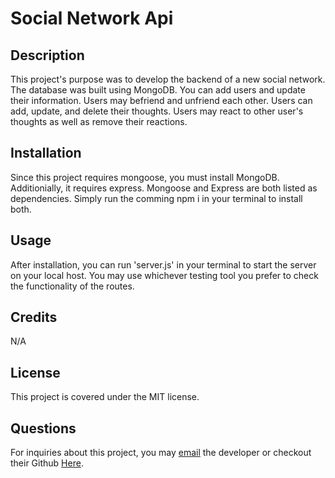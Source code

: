 # Social Network Api

## Description

This project's purpose was to develop the backend of a new social network. The database was built using MongoDB. You can add users and update their information. Users may befriend and unfriend each other. Users can add, update, and delete their thoughts. Users may react to other user's thoughts as well as remove their reactions.

## Installation

Since this project requires mongoose, you must install MongoDB. Additionially, it requires express. Mongoose and Express are both listed as dependencies. Simply run the comming npm i in your terminal to install both.

## Usage

After installation, you can run 'server.js' in your terminal to start the server on your local host. You may use whichever testing tool you prefer to check the functionality of the routes.

## Credits

N/A

## License

This project is covered under the MIT license.

## Questions

For inquiries about this project, you may [email](mailto:evanaherman@gmail.com) the developer or checkout their Github [Here](https://github.com/hermanea/social-network-api).